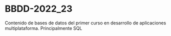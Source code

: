 # BBDD-2022_23
Contenido de bases de datos del primer curso en desarrollo de aplicaciones multiplataforma. Principalmente SQL
